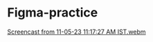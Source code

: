 # Figma-practice

[Screencast from 11-05-23 11:17:27 AM IST.webm](https://github.com/Sathwika-02/Figma-practice/assets/72800563/28f60075-48e5-49e8-9992-b74b5ae31a46)
